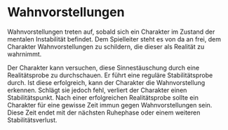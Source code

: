 # Wahnvorstellungen
Wahnvorstellungen treten auf, sobald sich ein Charakter im Zustand der mentalen Instabilität befindet. Dem Spielleiter steht es von da an frei, dem Charakter Wahnvorstellungen zu schildern, die dieser als Realität zu wahrnimmt. 
 
Der Charakter kann versuchen, diese Sinnestäuschung durch eine Realitätsprobe zu durchschauen. Er führt eine reguläre Stabilitätsprobe durch. Ist diese erfolgreich, kann der Charakter die Wahnvorstellung erkennen. Schlägt sie jedoch fehl, verliert der Charakter einen Stabilitätspunkt. Nach einer erfolgreichen Realitätsprobe sollte ein Charakter für eine gewisse Zeit immun gegen Wahnvorstellungen sein. Diese Zeit endet mit der nächsten Ruhephase oder einem weiteren Stabilitätsverlust.
